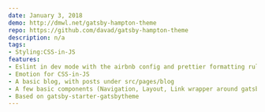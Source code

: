 ```yaml
---
date: January 3, 2018
demo: http://dmwl.net/gatsby-hampton-theme
repo: https://github.com/davad/gatsby-hampton-theme
description: n/a
tags:
- Styling:CSS-in-JS
features:
- Eslint in dev mode with the airbnb config and prettier formatting rules
- Emotion for CSS-in-JS
- A basic blog, with posts under src/pages/blog
- A few basic components (Navigation, Layout, Link wrapper around gatsby-link))
- Based on gatsby-starter-gatsbytheme
---
```

